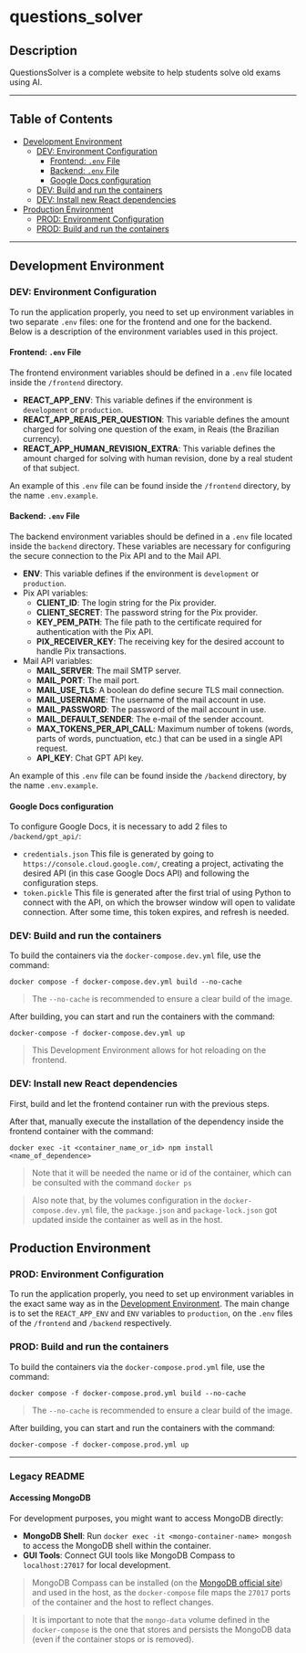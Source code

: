 # questions_solver

## Description

QuestionsSolver is a complete website to help students solve old exams using AI.

---

## Table of Contents

- [Development Environment](#development-environment)
  - [DEV: Environment Configuration](#dev-environment-configuration)
    - [Frontend: `.env` File](#frontend-env-file)
    - [Backend: `.env` File](#backend-env-file)
    - [Google Docs configuration](#google-docs-configuration)
  - [DEV: Build and run the containers](#dev-build-and-run-the-containers)
  - [DEV: Install new React dependencies](#dev-install-new-react-dependencies)
- [Production Environment](#production-environment)
  - [PROD: Environment Configuration](#prod-environment-configuration)
  - [PROD: Build and run the containers](#prod-build-and-run-the-containers)

---

## Development Environment

### DEV: Environment Configuration

To run the application properly, you need to set up environment variables in two separate `.env` files: one for the frontend and one for the backend. Below is a description of the environment variables used in this project.

#### Frontend: `.env` File

The frontend environment variables should be defined in a `.env` file located inside the `/frontend` directory.

- **REACT_APP_ENV**: This variable defines if the environment is `development` or `production`.
- **REACT_APP_REAIS_PER_QUESTION**: This variable defines the amount charged for solving one question of the exam, in Reais (the Brazilian currency).
- **REACT_APP_HUMAN_REVISION_EXTRA**: This variable defines the amount charged for solving with human revision, done by a real student of that subject.

An example of this `.env` file can be found inside the `/frontend` directory, by the name `.env.example`.

#### Backend: `.env` File

The backend environment variables should be defined in a `.env` file located inside the `backend` directory. These variables are necessary for configuring the secure connection to the Pix API and to the Mail API.

- **ENV**: This variable defines if the environment is `development` or `production`.
- Pix API variables:
  - **CLIENT_ID**: The login string for the Pix provider.
  - **CLIENT_SECRET**: The password string for the Pix provider.
  - **KEY_PEM_PATH**: The file path to the certificate required for authentication with the Pix API.
  - **PIX_RECEIVER_KEY**: The receiving key for the desired account to handle Pix transactions.
- Mail API variables:
  - **MAIL_SERVER**: The mail SMTP server.
  - **MAIL_PORT**: The mail port.
  - **MAIL_USE_TLS**: A boolean do define secure TLS mail connection.
  - **MAIL_USERNAME**: The username of the mail account in use.
  - **MAIL_PASSWORD**: The password of the mail account in use. 
  - **MAIL_DEFAULT_SENDER**: The e-mail of the sender account.
  - **MAX_TOKENS_PER_API_CALL**: Maximum number of tokens (words, parts of words, punctuation, etc.) that can be used in a single API request.
  - **API_KEY**: Chat GPT API key.

An example of this `.env` file can be found inside the `/backend` directory, by the name `.env.example`.

#### Google Docs configuration

To configure Google Docs, it is necessary to add 2 files to `/backend/gpt_api/`:
- `credentials.json`
This file is generated by going to `https://console.cloud.google.com/`, creating a project, activating the desired API (in this case Google Docs API) and following the configuration steps.
- `token.pickle`
This file is generated after the first trial of using Python to connect with the API, on which the browser window will open to validate connection. After some time, this token expires, and refresh is needed.


### DEV: Build and run the containers

To build the containers via the ```docker-compose.dev.yml``` file, use the command:

```
docker compose -f docker-compose.dev.yml build --no-cache
```
> The `--no-cache` is recommended to ensure a clear build of the image.

After building, you can start and run the containers with the command:

```
docker-compose -f docker-compose.dev.yml up
```

> This Development Environment allows for hot reloading on the frontend.

### DEV: Install new React dependencies

First, build and let the frontend container run with the previous steps.

After that, manually execute the installation of the dependency inside the frontend container with the command:

```
docker exec -it <container_name_or_id> npm install <name_of_dependence>
```

> Note that it will be needed the name or id of the container, which can be consulted with the command ```docker ps```

> Also note that, by the volumes configuration in the `docker-compose.dev.yml` file, the ```package.json``` and ```package-lock.json``` got updated inside the container as well as in the host.

## Production Environment

### PROD: Environment Configuration

To run the application properly, you need to set up environment variables in the exact same way as in the [Development Environment](#development-environment).
The main change is to set the `REACT_APP_ENV` and `ENV` variables to `production`, on the `.env` files of the `/frontend` and `/backend` respectively.

### PROD: Build and run the containers

To build the containers via the ```docker-compose.prod.yml``` file, use the command:

```
docker compose -f docker-compose.prod.yml build --no-cache
```
> The `--no-cache` is recommended to ensure a clear build of the image.

After building, you can start and run the containers with the command:

```
docker-compose -f docker-compose.prod.yml up
```

---

### Legacy README

#### Accessing MongoDB

For development purposes, you might want to access MongoDB directly:

*   **MongoDB Shell**: Run `docker exec -it <mongo-container-name> mongosh` to access the MongoDB shell within the container.
*   **GUI Tools**: Connect GUI tools like MongoDB Compass to `localhost:27017` for local development.

> MongoDB Compass can be installed (on the [MongoDB official site](https://www.mongodb.com/try/download/shell)) and used in the host, as the ```docker-compose``` file maps the ```27017``` ports of the container and the host to reflect changes.

> It is important to note that the ```mongo-data``` volume defined in the ```docker-compose``` is the one that stores and persists the MongoDB data (even if the container stops or is removed).

